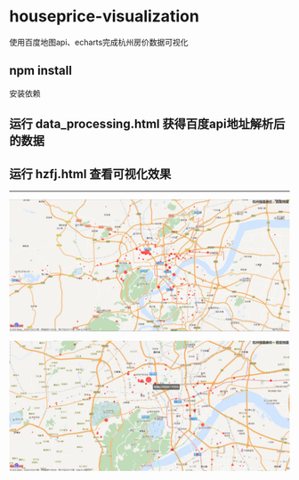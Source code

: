 # houseprice-visualization
使用百度地图api、echarts完成杭州房价数据可视化
## npm install
安装依赖
## 运行 data_processing.html 获得百度api地址解析后的数据
## 运行 hzfj.html 查看可视化效果
---
![my-logo.png](./pictures/1.jpg)

![my-logo.png](./pictures/2.jpg)
